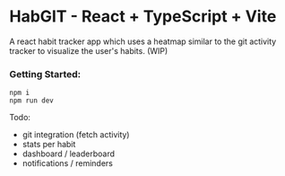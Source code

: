 # HabGIT - React + TypeScript + Vite
A react habit tracker app which uses a heatmap similar to the git activity tracker to visualize the user's habits. (WIP)

### Getting Started:
```
npm i 
npm run dev
```

Todo: 
- git integration (fetch activity)
- stats per habit
- dashboard / leaderboard
- notifications / reminders
